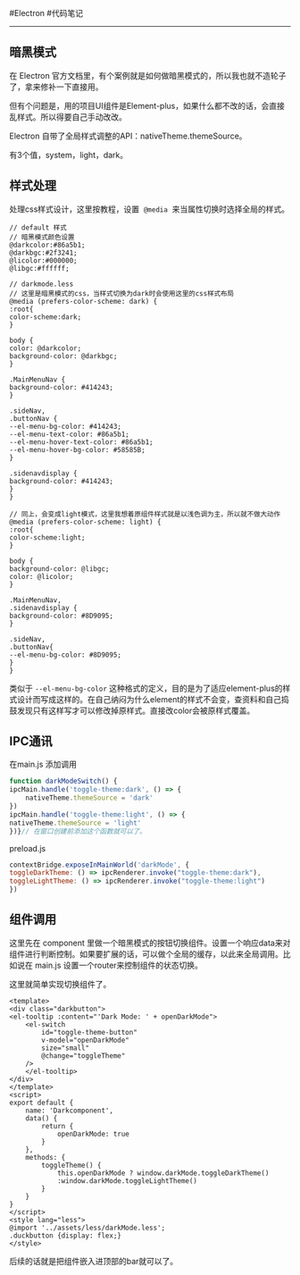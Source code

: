 #Electron #代码笔记 

---
## 暗黑模式

在 Electron 官方文档里，有个案例就是如何做暗黑模式的，所以我也就不造轮子了，拿来修补一下直接用。

但有个问题是，用的项目UI组件是Element-plus，如果什么都不改的话，会直接乱样式。所以得要自己手动改改。

Electron 自带了全局样式调整的API：nativeTheme.themeSource。

有3个值，system，light，dark。

## 样式处理

处理css样式设计，这里按教程，设置  `@media`  来当属性切换时选择全局的样式。

```less
// default 样式
// 暗黑模式颜色设置
@darkcolor:#86a5b1;
@darkbgc:#2f3241;
@licolor:#000000;
@libgc:#ffffff;

// darkmode.less
// 这里是暗黑模式的css，当样式切换为dark时会使用这里的css样式布局
@media (prefers-color-scheme: dark) {
:root{
color-scheme:dark;
}

body {
color: @darkcolor;
background-color: @darkbgc;
}

.MainMenuNav {
background-color: #414243;
}

.sideNav,
.buttonNav {
--el-menu-bg-color: #414243;
--el-menu-text-color: #86a5b1;
--el-menu-hover-text-color: #86a5b1;
--el-menu-hover-bg-color: #58585B;
}

.sidenavdisplay {
background-color: #414243;
}
}

// 同上，会变成light模式，这里我想着原组件样式就是以浅色调为主，所以就不做大动作
@media (prefers-color-scheme: light) {
:root{
color-scheme:light;
}

body {
background-color: @libgc;
color: @licolor;
}

.MainMenuNav,
.sidenavdisplay {
background-color: #8D9095;
}

.sideNav,
.buttonNav{
--el-menu-bg-color: #8D9095;
}
}
```

类似于 `--el-menu-bg-color` 这种格式的定义，目的是为了适应element-plus的样式设计而写成这样的。在自己纳闷为什么element的样式不会变，查资料和自己捣鼓发现只有这样写才可以修改掉原样式。直接改color会被原样式覆盖。

## IPC通讯

在main.js 添加调用

```js
function darkModeSwitch() {  
ipcMain.handle('toggle-theme:dark', () => {    
	nativeTheme.themeSource = 'dark'  
})  
ipcMain.handle('toggle-theme:light', () => {    
nativeTheme.themeSource = 'light'  
})}// 在窗口创建前添加这个函数就可以了。
```

preload.js

```js
contextBridge.exposeInMainWorld('darkMode', {    
toggleDarkTheme: () => ipcRenderer.invoke("toggle-theme:dark"),    
toggleLightTheme: () => ipcRenderer.invoke("toggle-theme:light")  
})
```

## 组件调用

这里先在 component 里做一个暗黑模式的按钮切换组件。设置一个响应data来对组件进行判断控制。如果要扩展的话，可以做个全局的缓存，以此来全局调用。比如说在 main.js 设置一个router来控制组件的状态切换。

这里就简单实现切换组件了。

```vue
<template>  
<div class="darkbutton">    
<el-tooltip :content="'Dark Mode: ' + openDarkMode">      
	<el-switch  
		id="toggle-theme-button" 
		v-model="openDarkMode" 
		size="small" 
		@change="toggleTheme"      
	/>    
	</el-tooltip>
</div>
</template>
<script>
export default {
	name: 'Darkcomponent',
	data() {
		return {
			openDarkMode: true
		}
	},
	methods: {
		toggleTheme() {
			this.openDarkMode ? window.darkMode.toggleDarkTheme()
			:window.darkMode.toggleLightTheme()
		}
	}
}
</script>
<style lang="less">
@import '../assets/less/darkMode.less';
.duckbutton {display: flex;}
</style>
```

后续的话就是把组件嵌入进顶部的bar就可以了。
